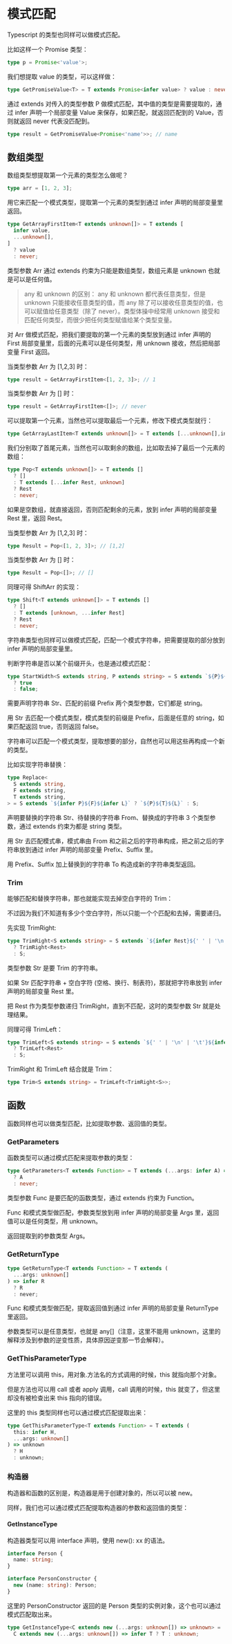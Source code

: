 # 模式匹配

Typescript 的类型也同样可以做模式匹配。

比如这样一个 Promise 类型：

```ts
type p = Promise<'value'>;
```

我们想提取 value 的类型，可以这样做：

```ts
type GetPromiseValue<T> = T extends Promise<infer value> ? value : never;
```

通过 extends 对传入的类型参数 P 做模式匹配，其中值的类型是需要提取的，通过 infer 声明一个局部变量 Value 来保存，如果匹配，就返回匹配到的 Value，否则就返回 never 代表没匹配到。

```ts
type result = GetPromiseValue<Promise<'name'>>; // name
```

## 数组类型

数组类型想提取第一个元素的类型怎么做呢？

```ts
type arr = [1, 2, 3];
```

用它来匹配一个模式类型，提取第一个元素的类型到通过 infer 声明的局部变量里返回。

```ts
type GetArrayFirstItem<T extends unknown[]> = T extends [
  infer value,
  ...unknown[],
]
  ? value
  : never;
```

类型参数 Arr 通过 extends 约束为只能是数组类型，数组元素是 unknown 也就是可以是任何值。

> any 和 unknown 的区别： any 和 unknown 都代表任意类型，但是 unknown 只能接收任意类型的值，而 any 除了可以接收任意类型的值，也可以赋值给任意类型（除了 never）。类型体操中经常用 unknown 接受和匹配任何类型，而很少把任何类型赋值给某个类型变量。

对 Arr 做模式匹配，把我们要提取的第一个元素的类型放到通过 infer 声明的 First 局部变量里，后面的元素可以是任何类型，用 unknown 接收，然后把局部变量 First 返回。

当类型参数 Arr 为 [1,2,3] 时：

```ts
type result = GetArrayFirstItem<[1, 2, 3]>; // 1
```

当类型参数 Arr 为 [] 时：

```ts
type result = GetArrayFirstItem<[]>; // never
```

可以提取第一个元素，当然也可以提取最后一个元素，修改下模式类型就行：

```ts
type GetArrayLastItem<T extends unknown[]> = T extends [...unknown[],inter L] ? L : never
```

我们分别取了首尾元素，当然也可以取剩余的数组，比如取去掉了最后一个元素的数组：

```ts
type Pop<T extends unknown[]> = T extends []
  ? []
  : T extends [...infer Rest, unknown]
  ? Rest
  : never;
```

如果是空数组，就直接返回，否则匹配剩余的元素，放到 infer 声明的局部变量 Rest 里，返回 Rest。

当类型参数 Arr 为 [1,2,3] 时：

```ts
type Result = Pop<[1, 2, 3]>; // [1,2]
```

当类型参数 Arr 为 [] 时：

```ts
type Result = Pop<[]>; // []
```

同理可得 ShiftArr 的实现：

```ts
type Shift<T extends unknown[]> = T extends []
  ? []
  : T extends [unknown, ...infer Rest]
  ? Rest
  : never;
```

字符串类型也同样可以做模式匹配，匹配一个模式字符串，把需要提取的部分放到 infer 声明的局部变量里。

判断字符串是否以某个前缀开头，也是通过模式匹配：

```ts
type StartWidth<S extends string, P extends string> = S extends `${P}${string}`
  ? true
  : false;
```

需要声明字符串 Str、匹配的前缀 Prefix 两个类型参数，它们都是 string。

用 Str 去匹配一个模式类型，模式类型的前缀是 Prefix，后面是任意的 string，如果匹配返回 true，否则返回 false。

字符串可以匹配一个模式类型，提取想要的部分，自然也可以用这些再构成一个新的类型。

比如实现字符串替换：

```ts
type Replace<
  S extends string,
  F extends string,
  T extends string,
> = S extends `${infer P}${F}${infer L}` ? `${P}${T}${L}` : S;
```

声明要替换的字符串 Str、待替换的字符串 From、替换成的字符串 3 个类型参数，通过 extends 约束为都是 string 类型。

用 Str 去匹配模式串，模式串由 From 和之前之后的字符串构成，把之前之后的字符串放到通过 infer 声明的局部变量 Prefix、Suffix 里。

用 Prefix、Suffix 加上替换到的字符串 To 构造成新的字符串类型返回。

### Trim

能够匹配和替换字符串，那也就能实现去掉空白字符的 Trim：

不过因为我们不知道有多少个空白字符，所以只能一个个匹配和去掉，需要递归。

先实现 TrimRight:

```ts
type TrimRight<S extends string> = S extends `${infer Rest}${' ' | '\n' | '\t'}`
  ? TrimRight<Rest>
  : S;
```

类型参数 Str 是要 Trim 的字符串。

如果 Str 匹配字符串 + 空白字符 (空格、换行、制表符)，那就把字符串放到 infer 声明的局部变量 Rest 里。

把 Rest 作为类型参数递归 TrimRight，直到不匹配，这时的类型参数 Str 就是处理结果。

同理可得 TrimLeft：

```ts
type TrimLeft<S extends string> = S extends `${' ' | '\n' | '\t'}${infer Rest}`
  ? TrimLeft<Rest>
  : S;
```

TrimRight 和 TrimLeft 结合就是 Trim：

```ts
type Trim<S extends string> = TrimLeft<TrimRight<S>>;
```

## 函数

函数同样也可以做类型匹配，比如提取参数、返回值的类型。

### GetParameters

函数类型可以通过模式匹配来提取参数的类型：

```ts
type GetParameters<T extends Function> = T extends (...args: infer A) => unknown
  ? A
  : never;
```

类型参数 Func 是要匹配的函数类型，通过 extends 约束为 Function。

Func 和模式类型做匹配，参数类型放到用 infer 声明的局部变量 Args 里，返回值可以是任何类型，用 unknown。

返回提取到的参数类型 Args。

### GetReturnType

```ts
type GetReturnType<T extends Function> = T extends (
  ...args: unknown[]
) => infer R
  ? R
  : never;
```

Func 和模式类型做匹配，提取返回值到通过 infer 声明的局部变量 ReturnType 里返回。

参数类型可以是任意类型，也就是 any[]（注意，这里不能用 unknown，这里的解释涉及到参数的逆变性质，具体原因逆变那一节会解释）。

### GetThisParameterType

方法里可以调用 this，用对象.方法名的方式调用的时候，this 就指向那个对象。

但是方法也可以用 call 或者 apply 调用，call 调用的时候，this 就变了，但这里却没有被检查出来 this 指向的错误。

这里的 this 类型同样也可以通过模式匹配提取出来：

```ts
type GetThisParameterType<T extends Function> = T extends (
  this: infer H,
  ...args: unknown[]
) => unknown
  ? H
  : unknown;
```

### 构造器

构造器和函数的区别是，构造器是用于创建对象的，所以可以被 new。

同样，我们也可以通过模式匹配提取构造器的参数和返回值的类型：

#### GetInstanceType

构造器类型可以用 interface 声明，使用 new(): xx 的语法。

```ts
interface Person {
  name: string;
}

interface PersonConstructor {
  new (name: string): Person;
}
```

这里的 PersonConstructor 返回的是 Person 类型的实例对象，这个也可以通过模式匹配取出来。

```ts
type GetInstanceType<C extends new (...args: unknown[]) => unknown> =
  C extends new (...args: unknown[]) => infer T ? T : unknown;
```
